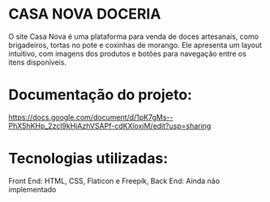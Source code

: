 # CASA NOVA DOCERIA
O site Casa Nova é uma plataforma para venda de doces artesanais, como brigadeiros, tortas no pote e coxinhas de morango. Ele apresenta um layout intuitivo, com imagens dos produtos e botões para navegação entre os itens disponíveis.

# Documentação do projeto:

https://docs.google.com/document/d/1pK7gMs--PhX5hKHp_2zcl9kHjAzhVSAPf-cdKXloxiM/edit?usp=sharing

# Tecnologias utilizadas: 

Front End: HTML, CSS, Flaticon e Freepik,
Back End: Ainda não implementado
